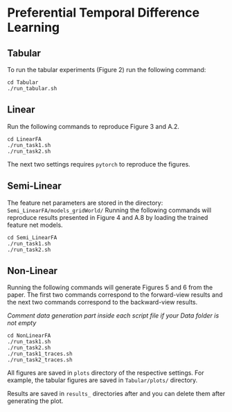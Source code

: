 # Preferential Temporal Difference Learning

## Tabular

To run the tabular experiments (Figure 2) run the following command:

```
cd Tabular
./run_tabular.sh
```

## Linear

Run the following commands to reproduce Figure 3 and A.2.

```
cd LinearFA
./run_task1.sh
./run_task2.sh
```

The next two settings requires `pytorch` to reproduce the figures.

## Semi-Linear

The feature net parameters are stored in the directory: `Semi_LinearFA/models_gridWorld/`
Running the following commands will reproduce results presented in Figure 4 and A.8 by loading the trained feature net models.

```
cd Semi_LinearFA
./run_task1.sh
./run_task2.sh
```

## Non-Linear

Running the following commands will generate Figures 5 and 6 from the paper. The first two commands correspond to the forward-view results and the next two commands correspond to the backward-view results.

*Comment data generation part inside each script file if your Data folder is not empty*

```
cd NonLinearFA
./run_task1.sh
./run_task2.sh
./run_task1_traces.sh
./run_task2_traces.sh
```

All figures are saved in `plots` directory of the respective settings. For example, the tabular figures are saved in `Tabular/plots/` directory.

Results are saved in `results_` directories after and you can delete them after generating the plot.